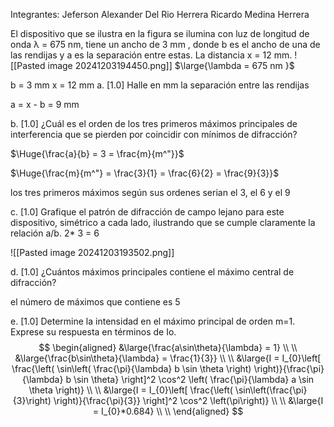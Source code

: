  Integrantes:
 Jeferson Alexander Del Rio Herrera
 Ricardo Medina Herrera
 
 El dispositivo que se ilustra en la figura se ilumina con luz de longitud de onda λ = 675 nm, tiene un ancho de 3 mm , donde b es el ancho de una de las rendijas y a es la separación entre estas. La distancia x = 12 mm. 
 ![[Pasted image 20241203194450.png]]
$\large{\lambda = 675 nm }$

b = 3 mm 
x = 12 mm
a. [1.0] Halle en mm la separación entre las rendijas

a = x - b = 9 mm 

b. [1.0] ¿Cuál es el orden de los tres primeros máximos principales de interferencia que se pierden por coincidir con mínimos de difracción?

$\Huge{\frac{a}{b} = 3 = \frac{m}{m^"}}$

$\Huge{\frac{m}{m^"} = \frac{3}{1} = \frac{6}{2} = \frac{9}{3}}$

los tres primeros máximos según sus ordenes serian el 3, el 6 y el 9

c. [1.0] Grafique el patrón de difracción de campo lejano para este dispositivo, simétrico a cada lado, ilustrando que se cumple claramente la relación a/b.
2* 3 = 6

![[Pasted image 20241203193502.png]]

d. [1.0] ¿Cuántos máximos principales contiene el máximo central de difracción?

el número de máximos que contiene es 5

e. [1.0] Determine la intensidad en el máximo principal de orden m=1. Exprese su respuesta en términos de Io.
$$
\begin{aligned}
&\large{\frac{a\sin\theta}{\lambda} = 1} \\ \\
&\large{\frac{b\sin\theta}{\lambda} = \frac{1}{3}} \\ \\
&\large{I = I_{0}\left[ \frac{\left( \sin\left( \frac{\pi}{\lambda} b \sin \theta \right) \right)}{\frac{\pi}{\lambda} b \sin \theta}  \right]^2 \cos^2 \left( \frac{\pi}{\lambda} a \sin \theta \right)} \\ \\
&\large{I = I_{0}\left[ \frac{\left( \sin\left(\frac{\pi}{3}\right) \right)}{\frac{\pi}{3}}  \right]^2 \cos^2 \left(\pi\right)} \\ \\
&\large{I = I_{0}*0.684} \\ \\
\end{aligned}
$$

